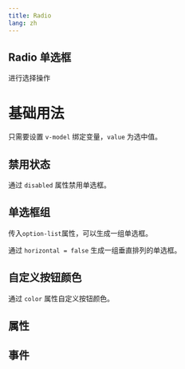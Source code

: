 ```yaml
---
title: Radio
lang: zh
---
```


<script setup lang="ts">
  import props from "../../../example/radio/description/zh-props.ts";
  import events from "../../../example/radio/description/zh-events.ts";
</script>


## Radio 单选框

进行选择操作


# 基础用法

只需要设置 ```v-model``` 绑定变量，```value``` 为选中值。
<demo src="../../../example/radio/base.vue"></demo>


## 禁用状态

通过 ```disabled``` 属性禁用单选框。

<demo src="../../../example/radio/disabled.vue"></demo>


## 单选框组

 传入```option-list```属性，可以生成一组单选框。
<demo src="../../../example/radio/option-list-horizontal.vue"></demo>


 通过 ```horizontal = false``` 生成一组垂直排列的单选框。

<demo src="../../../example/radio/option-list.vue"></demo>

## 自定义按钮颜色

 通过 ```color``` 属性自定义按钮颜色。
<demo src="../../../example/radio/color.vue"></demo>


## 属性
<table-block type="propsZh" :data="props"></table-block>


## 事件
<table-block type="eventsZh" :data="events"></table-block>

